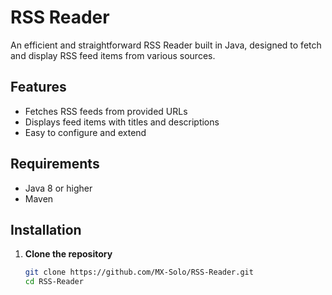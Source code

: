 # RSS Reader

An efficient and straightforward RSS Reader built in Java, designed to fetch and display RSS feed items from various sources.

## Features

- Fetches RSS feeds from provided URLs
- Displays feed items with titles and descriptions
- Easy to configure and extend

## Requirements

- Java 8 or higher
- Maven

## Installation

1. **Clone the repository**
   ```bash
   git clone https://github.com/MX-Solo/RSS-Reader.git
   cd RSS-Reader
